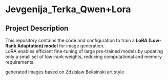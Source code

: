 # Jevgenija_Terka_Qwen+Lora

## Project Description
This repository contains the code and configuration to train a **LoRA (Low-Rank Adaptation) model** for image generation.  
LoRA enables efficient fine-tuning of large pre-trained models by updating only a small set of low-rank weights, reducing computational and memory requirements.  



generated images based on Zdzislaw Beksinski art style 

